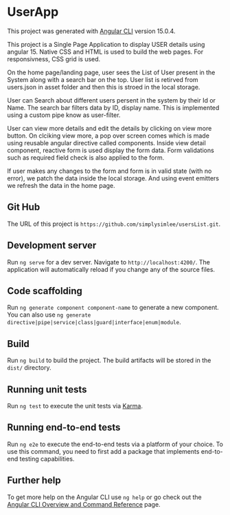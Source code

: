 # UserApp

This project was generated with [Angular CLI](https://github.com/angular/angular-cli) version 15.0.4.

This project is a Single Page Application to display USER details using angular 15. Native CSS and HTML is used to build the web pages.
For responsivness, CSS grid is used. 

On the home page/landing page, user sees the List of User present in the System along with a search bar on the top. User list is retirved from users.json in asset folder and then this is stroed in the local storage.

User can Search about different users persent in the system by their Id or Name. 
The search bar filters data by ID, display name. This is implemented using a custom pipe know as user-filter.

User can view more details and edit the details by clicking on view more button. On clciking view more, a pop over screen comes which is made using reusable angular directive called components. Inside view detail component, reactive form is used display the form data. Form validations such as required field check is also applied to the form.

If user makes any changes to the form and form is in valid state (with no error), we patch the data inside the local storage. And using event emitters we refresh the data in the home page.


## Git Hub 

The URL of this project is  `https://github.com/simplysimlee/usersList.git`.


## Development server

Run `ng serve` for a dev server. Navigate to `http://localhost:4200/`. The application will automatically reload if you change any of the source files.

## Code scaffolding

Run `ng generate component component-name` to generate a new component. You can also use `ng generate directive|pipe|service|class|guard|interface|enum|module`.

## Build

Run `ng build` to build the project. The build artifacts will be stored in the `dist/` directory.

## Running unit tests

Run `ng test` to execute the unit tests via [Karma](https://karma-runner.github.io).

## Running end-to-end tests

Run `ng e2e` to execute the end-to-end tests via a platform of your choice. To use this command, you need to first add a package that implements end-to-end testing capabilities.

## Further help

To get more help on the Angular CLI use `ng help` or go check out the [Angular CLI Overview and Command Reference](https://angular.io/cli) page.
